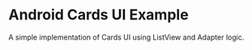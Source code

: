 Android Cards UI Example
========================

A simple implementation of Cards UI using ListView and Adapter logic.
